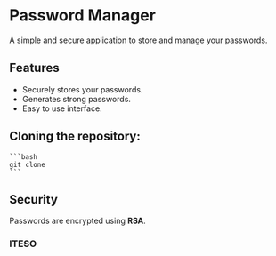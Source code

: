 # Password Manager

A simple and secure application to store and manage your passwords.

## Features

* Securely stores your passwords.
* Generates strong passwords.
* Easy to use interface.

## Cloning the repository:
    ```bash
    git clone 
    ```

## Security

Passwords are encrypted using __RSA__.


### ITESO
